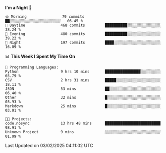 <!--START_SECTION:waka-->
**I'm a Night 🦉** 

```text
🌞 Morning                79 commits          ██░░░░░░░░░░░░░░░░░░░░░░░   06.45 % 
🌆 Daytime                468 commits         ██████████░░░░░░░░░░░░░░░   38.24 % 
🌃 Evening                480 commits         ██████████░░░░░░░░░░░░░░░   39.22 % 
🌙 Night                  197 commits         ████░░░░░░░░░░░░░░░░░░░░░   16.09 % 
```


📊 **This Week I Spent My Time On** 

```text
💬 Programming Languages: 
Python                   9 hrs 10 mins       ████████████████░░░░░░░░░   65.79 % 
CSV                      2 hrs 31 mins       █████░░░░░░░░░░░░░░░░░░░░   18.11 % 
JSON                     53 mins             ██░░░░░░░░░░░░░░░░░░░░░░░   06.40 % 
Other                    32 mins             █░░░░░░░░░░░░░░░░░░░░░░░░   03.93 % 
Markdown                 25 mins             █░░░░░░░░░░░░░░░░░░░░░░░░   03.01 % 

🐱‍💻 Projects: 
code.nosync              13 hrs 48 mins      █████████████████████████   98.91 % 
Unknown Project          9 mins              ░░░░░░░░░░░░░░░░░░░░░░░░░   01.09 % 
```


 Last Updated on 03/02/2025 04:11:02 UTC
<!--END_SECTION:waka-->
